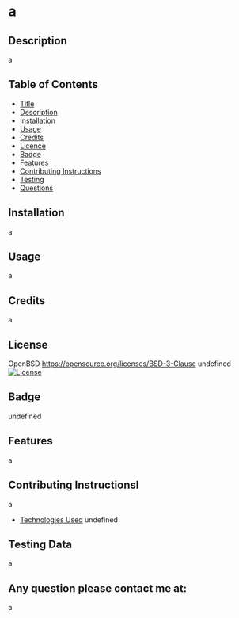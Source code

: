 
# a
## Description 
a
## Table of Contents
- [Title](#title)
- [Description](#description)
- [Installation](#installation)
- [Usage](#usage)
- [Credits](#credits)
- [Licence](#license)
- [Badge](#badge)
- [Features](#features)
- [Contributing Instructions](#contributing)
- [Testing](#testing)
- [Questions](#questions)
## Installation
a
## Usage
a
## Credits
a
## License
OpenBSD
https://opensource.org/licenses/BSD-3-Clause
undefined
[![License](https://img.shields.io/badge/License-BSD%203--Clause-blue.svg)](https://opensource.org/licenses/BSD-3-Clause)
## Badge
undefined
## Features
a
## Contributing InstructionsI 
a
- [Technologies Used](#technologies)
undefined
## Testing Data
a
## Any question please contact me at:
a

